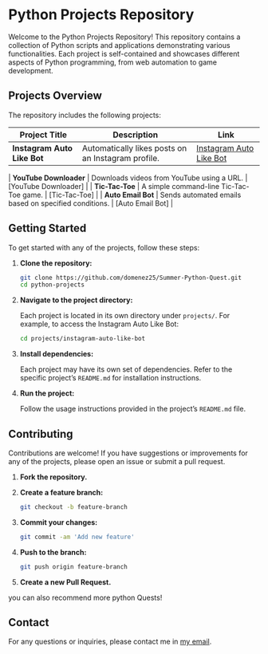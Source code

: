 # Python Projects Repository

Welcome to the Python Projects Repository! This repository contains a collection of Python scripts and applications demonstrating various functionalities. Each project is self-contained and showcases different aspects of Python programming, from web automation to game development.

## Projects Overview

The repository includes the following projects:

| Project Title         | Description                                             | Link                                   |
|-----------------------|---------------------------------------------------------|----------------------------------------|
| **Instagram Auto Like Bot** | Automatically likes posts on an Instagram profile.    | [Instagram Auto Like Bot](instagram%20auto%20like/README.md)

| **YouTube Downloader** | Downloads videos from YouTube using a URL.             | [YouTube Downloader] |
| **Tic-Tac-Toe**       | A simple command-line Tic-Tac-Toe game.                 | [Tic-Tac-Toe] |
| **Auto Email Bot**    | Sends automated emails based on specified conditions.  | [Auto Email Bot] |

## Getting Started

To get started with any of the projects, follow these steps:

1. **Clone the repository:**

   ```bash
   git clone https://github.com/domenez25/Summer-Python-Quest.git
   cd python-projects
   ```

2. **Navigate to the project directory:**

   Each project is located in its own directory under `projects/`. For example, to access the Instagram Auto Like Bot:

   ```bash
   cd projects/instagram-auto-like-bot
   ```

3. **Install dependencies:**

   Each project may have its own set of dependencies. Refer to the specific project’s `README.md` for installation instructions.

4. **Run the project:**

   Follow the usage instructions provided in the project’s `README.md` file.

## Contributing

Contributions are welcome! If you have suggestions or improvements for any of the projects, please open an issue or submit a pull request.

1. **Fork the repository.**
2. **Create a feature branch:**

   ```bash
   git checkout -b feature-branch
   ```

3. **Commit your changes:**

   ```bash
   git commit -am 'Add new feature'
   ```

4. **Push to the branch:**

   ```bash
   git push origin feature-branch
   ```

5. **Create a new Pull Request.**

you can also recommend more python Quests!

## Contact

For any questions or inquiries, please contact me in [my email](mailto:bouzara.zakaria.25@gmail.com).